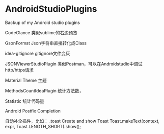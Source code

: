 # AndroidStudioPlugins
Backup of my Android studio plugins

CodeGlance
类似sublime的右边预览

GsonFormat
Json字符串直接转化成Class

idea-gitignore
gitignore文件变灰

JSONViewerStudioPlugin
类似Postman，可以在Androidstudio中调试http/https请求

Material Theme
主题

MethodsCountIdeaPlugin
统计方法数，

Statistic
统计代码量

Android Postfix Completion

自动补全插件，比如：
.toast
Create and show Toast
Toast.makeText(context, expr, Toast.LENGTH_SHORT).show();
